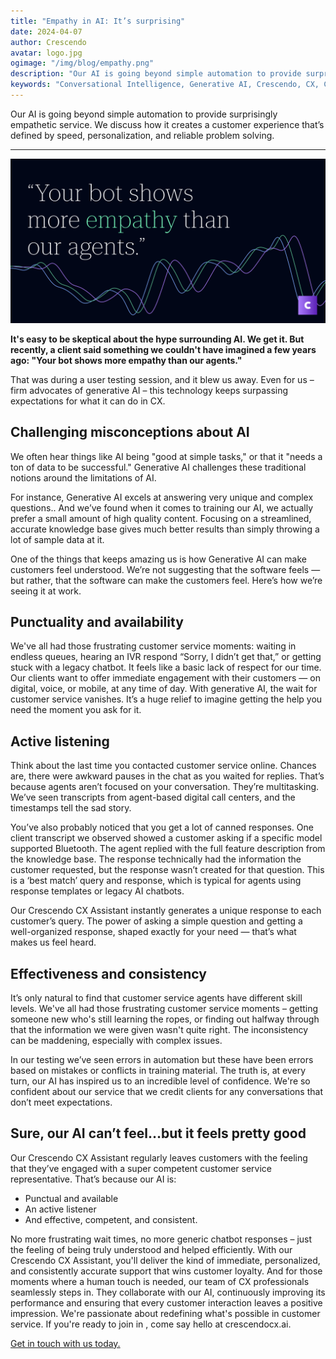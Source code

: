 ```yaml
---
title: "Empathy in AI: It’s surprising"
date: 2024-04-07
author: Crescendo
avatar: logo.jpg
ogimage: "/img/blog/empathy.png"
description: "Our AI is going beyond simple automation to provide surprisingly empathetic service. We discuss how it creates a customer experience that’s defined by speed, personalization, and reliable problem solving."
keywords: "Conversational Intelligence, Generative AI, Crescendo, CX, Customer Experience, CX Improvement, Customer Satisfaction" 
---
```


Our AI is going beyond simple automation to provide surprisingly empathetic service. We discuss how it creates a customer experience that’s defined by speed, personalization, and reliable problem solving.

---

![Empathy](/img/blog/empathy.png)

**It's easy to be skeptical about the hype surrounding AI. We get it. But recently, a client said something we couldn't have imagined a few years ago: "Your bot shows more empathy than our agents."**

That was during a user testing session, and it blew us away. Even for us – firm advocates of generative AI – this technology keeps surpassing expectations for what it can do in CX.


## Challenging misconceptions about AI
We often hear things like AI being "good at simple tasks," or that it "needs a ton of data to be successful."  Generative AI challenges these traditional notions around the limitations of AI.

For instance, Generative AI excels at answering very unique and complex questions.. And we’ve found when it comes to training our AI, we actually prefer a small amount of high quality content.  Focusing on a streamlined, accurate knowledge base gives much better results than simply throwing a lot of sample data at it.

One of the things that keeps amazing us is how Generative AI can make customers feel understood. We’re not suggesting that the software feels  — but rather, that the software can make the customers feel. Here’s how we’re seeing it at work.

## Punctuality and availability
We've all had those frustrating customer service moments: waiting in endless queues, hearing an IVR respond “Sorry, I didn’t get that,” or getting stuck with a legacy chatbot. It feels like a basic lack of respect for our time.
Our clients want to offer immediate engagement with their customers — on digital, voice, or mobile, at any time of day. With generative AI, the wait for customer service vanishes. It’s a huge relief to imagine getting the help you need the moment you ask for it.

## Active listening
Think about the last time you contacted customer service online. Chances are, there were awkward pauses in the chat as you waited for replies. That’s because agents aren’t focused on your conversation. They’re multitasking. We’ve seen transcripts from agent-based digital call centers, and the timestamps tell the sad story.

You’ve also probably noticed that you get a lot of canned responses. One client transcript we observed showed a customer asking if a specific model supported Bluetooth. The agent replied with the full feature description from the knowledge base. The response technically had the information the customer requested, but the response wasn’t created for that question. This is a ‘best match’ query and response, which is typical for agents using response templates or legacy AI chatbots.

Our Crescendo CX Assistant instantly generates a unique response to each customer’s query. The power of asking a simple question and getting a well-organized response, shaped exactly for your need — that’s what makes us feel heard.

## Effectiveness and consistency
It’s only natural to find that customer service agents have different skill levels. We've all had those frustrating customer service moments – getting someone new who's still learning the ropes, or finding out halfway through that the information we were given wasn't quite right. The inconsistency can be maddening, especially with complex issues.

In our testing we’ve seen errors in automation but these have been errors based on mistakes or conflicts in training material.  The truth is, at every turn, our AI has inspired us to an incredible level of confidence. We're so confident about our service that we credit clients for any conversations that don’t meet expectations.

## Sure, our AI can’t feel…but it feels pretty good
Our Crescendo CX Assistant regularly leaves customers with the feeling that they’ve engaged with a super competent customer service representative.
That’s because our AI is:
- Punctual and available
- An active listener
- And effective, competent, and consistent.


No more frustrating wait times, no more generic chatbot responses – just the feeling of being truly understood and helped efficiently. With our Crescendo CX Assistant, you'll deliver the kind of immediate, personalized, and consistently accurate support that wins customer loyalty.
And for those moments where a human touch is needed, our team of CX professionals seamlessly steps in. They collaborate with our AI, continuously improving its performance and ensuring that every customer interaction leaves a positive impression.
We're passionate about redefining what's possible in customer service. If you're ready to join in , come say hello at crescendocx.ai.


[Get in touch with us today.](https://crescendo-cx.com/get-started)


